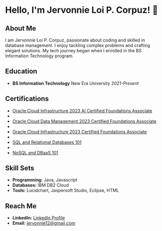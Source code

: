 # Hello, I'm Jervonnie Loi P. Corpuz! 👋

## About Me
I am Jervonnie Loi P. Corpuz, passionate about coding and skilled in database management. I enjoy tackling complex problems and crafting elegant solutions. My tech journey began when I enrolled in the BS Information Technology program.

## Education
- **BS Information Technology**
  New Era University
  *2021-Present*

## Certifications
- [Oracle Cloud Infrastructure 2023 AI Certified Foundations Associate](https://catalog-education.oracle.com/pls/certview/sharebadge?id=5DED17771A47C0D7BD6CEF4BBA809FACA9AE2090B7658BED92CCBE5B184576D0&fbclid=IwAR3PyZ8lm-298GPwiA4om21V2IhDGu7lg5P4GoPkexgjnp7tTEzFxHA4oNE)
- 
- [Oracle Cloud Data Management 2023 Certified Foundations Associate](https://catalog-education.oracle.com/pls/certview/sharebadge?id=6B49B91EE0C827044A82D9F23B60EF31BA180BBE0A7CF75BE396C1771D329B7A&fbclid=IwAR0qqFNRtm-WPsqb7POpwgS3vIGNVk-RTpDnsRehgBRqp4nK7wRqEErWuKc)
- 
- [Oracle Cloud Infrastructure 2023 Certified Foundations Associate](https://catalog-education.oracle.com/pls/certview/sharebadge?id=CC431D915B4683908A95ED171F3DE426CA82317D7178930904B14E1ADD46EAC5&fbclid=IwAR1tYbhqTFc9wtyMP8RIoFYVvnSlsAQXvp4D6caIf7egYBy6biU9v8vGAPg)
- 
- [SQL and Relational Databases 101](https://courses.cognitiveclass.ai/certificates/a9b42f9f40374711a2a3eb72191c1b90)
-
- [NoSQL and DBaaS 101](https://courses.cognitiveclass.ai/certificates/9e8fdca759c14632acf6796c2e1d61b8)

## Skill Sets
- **Programming:** Java, Javascript
- **Databases:** IBM DB2 Cloud
- **Tools:** Lucidchart, Jaspersoft Studio, Eclipse, HTML

## Reach Me
- **LinkedIn:** [LinkedIn Profile](https://www.linkedin.com/in/jervonnie-corpuz-4b40922a5/)
- **Email:** jervonnie12@gmail.com
